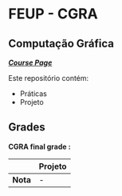 # FEUP - CGRA

## Computação Gráfica


[***Course Page***](https://sigarra.up.pt/feup/pt/ucurr_geral.ficha_uc_view?pv_ocorrencia_id=436438)


Este repositório contém:
- Práticas
- Projeto

## Grades

**CGRA final grade :**

| | Projeto |
| --- | --- |
| **Nota** | -|
